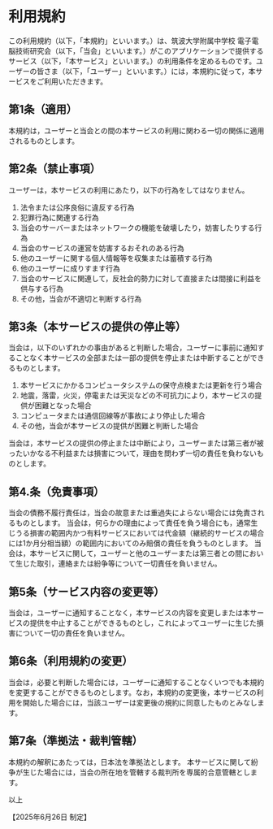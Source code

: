 # 利用規約

この利用規約（以下，「本規約」といいます。）は、筑波大学附属中学校 電子電脳技術研究会（以下，「当会」といいます。）がこのアプリケーションで提供するサービス（以下，「本サービス」といいます。）の利用条件を定めるものです。ユーザーの皆さま（以下，「ユーザー」といいます。）には，本規約に従って，本サービスをご利用いただきます。

## 第1条（適用）

本規約は，ユーザーと当会との間の本サービスの利用に関わる一切の関係に適用されるものとします。

## 第2条（禁止事項）

ユーザーは，本サービスの利用にあたり，以下の行為をしてはなりません。

1.  法令または公序良俗に違反する行為
2.  犯罪行為に関連する行為
3.  当会のサーバーまたはネットワークの機能を破壊したり，妨害したりする行為
4.  当会のサービスの運営を妨害するおそれのある行為
5.  他のユーザーに関する個人情報等を収集または蓄積する行為
6.  他のユーザーに成りすます行為
7.  当会のサービスに関連して，反社会的勢力に対して直接または間接に利益を供与する行為
8.  その他，当会が不適切と判断する行為

## 第3条（本サービスの提供の停止等）

当会は，以下のいずれかの事由があると判断した場合，ユーザーに事前に通知することなく本サービスの全部または一部の提供を停止または中断することができるものとします。

1.  本サービスにかかるコンピュータシステムの保守点検または更新を行う場合
2.  地震，落雷，火災，停電または天災などの不可抗力により，本サービスの提供が困難となった場合
3.  コンピュータまたは通信回線等が事故により停止した場合
4.  その他，当会が本サービスの提供が困難と判断した場合

当会は，本サービスの提供の停止または中断により，ユーザーまたは第三者が被ったいかなる不利益または損害について，理由を問わず一切の責任を負わないものとします。

## 第4.条（免責事項）

当会の債務不履行責任は，当会の故意または重過失によらない場合には免責されるものとします。
当会は，何らかの理由によって責任を負う場合にも，通常生じうる損害の範囲内かつ有料サービスにおいては代金額（継続的サービスの場合には1か月分相当額）の範囲内においてのみ賠償の責任を負うものとします。
当会は，本サービスに関して，ユーザーと他のユーザーまたは第三者との間において生じた取引，連絡または紛争等について一切責任を負いません。

## 第5条（サービス内容の変更等）

当会は，ユーザーに通知することなく，本サービスの内容を変更しまたは本サービスの提供を中止することができるものとし，これによってユーザーに生じた損害について一切の責任を負いません。

## 第6条（利用規約の変更）

当会は，必要と判断した場合には，ユーザーに通知することなくいつでも本規約を変更することができるものとします。なお，本規約の変更後，本サービスの利用を開始した場合には，当該ユーザーは変更後の規約に同意したものとみなします。

## 第7条（準拠法・裁判管轄）

本規約の解釈にあたっては，日本法を準拠法とします。
本サービスに関して紛争が生じた場合には，当会の所在地を管轄する裁判所を専属的合意管轄とします。

以上

【2025年6月26日 制定】
